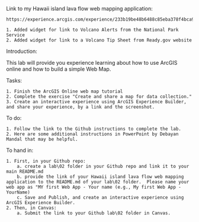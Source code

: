 Link to my Hawaii island lava flow web mapping application:

    https://experience.arcgis.com/experience/233b19be48b6488c85eba378f4bca9dc

    1. Added widget for link to Volcano Alerts from the National Park Service
    2. Added widget for link to a Volcano Tip Sheet from Ready.gov website




Introduction:

This lab will provide you experience learning about how to use ArcGIS online and how to build a simple Web Map.


Tasks:

    1. Finish the ArcGIS Online web map tutorial
    2. Complete the exercise "Create and share a map for data collection."
    3. Create an interactive experience using ArcGIS Experience Builder, and share your experience, by a link and the screenshot.

To do:

    1. Follow the link to the Github instructions to complete the lab.
    2. Here are some additional instructions in PowerPoint by Debayan Mandal that may be helpful.

To hand in:

    1. First, in your Github repo:
        a. create a lab\02 folder in your Github repo and link it to your main README.md
        b. provide the link of your Hawaii island lava flow web mapping application to the README.md of your lab\02 folder.  Please name your web app as "MY first Web App - Your name (e.g., My first Web App - YourName)
        c. Save and Publish, and create an interactive experience using ArcGIS Experience Builder.
    2. Then, in Canvas:
        a. Submit the link to your Github lab\02 folder in Canvas.